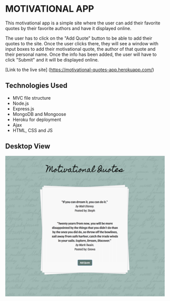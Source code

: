 # MOTIVATIONAL APP

This motivational app is a simple site where the user can add their favorite quotes by their favorite authors and have it displayed online.

The user has to click on the "Add Quote" button to be able to add their quotes to the site. Once the user clicks there, they will see a window with input boxes to add their motivational quote, the author of that quote and their personal name. Once the info has been added, the user will have to click "Submit" and it will be displayed online.

[Link to the live site] (https://motivational-quotes-app.herokuapp.com/)

## Technologies Used
- MVC file structure
- Node.js
- Express.js
- MongoDB and Mongoose
- Heroku for deployment
- Ajax
- HTML, CSS and JS

## Desktop View
![Motivational quotes app view](public/img/motivational-app.png "Motivational quotes app view")

